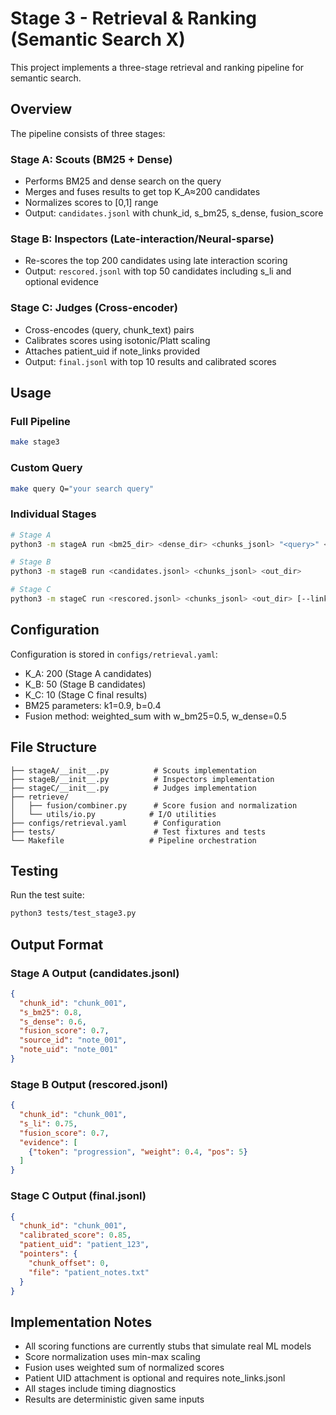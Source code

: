 # Stage 3 - Retrieval & Ranking (Semantic Search X)

This project implements a three-stage retrieval and ranking pipeline for semantic search.

## Overview

The pipeline consists of three stages:

### Stage A: Scouts (BM25 + Dense)
- Performs BM25 and dense search on the query
- Merges and fuses results to get top K_A≈200 candidates
- Normalizes scores to [0,1] range
- Output: `candidates.jsonl` with chunk_id, s_bm25, s_dense, fusion_score

### Stage B: Inspectors (Late-interaction/Neural-sparse)
- Re-scores the top 200 candidates using late interaction scoring
- Output: `rescored.jsonl` with top 50 candidates including s_li and optional evidence

### Stage C: Judges (Cross-encoder)
- Cross-encodes (query, chunk_text) pairs
- Calibrates scores using isotonic/Platt scaling
- Attaches patient_uid if note_links provided
- Output: `final.jsonl` with top 10 results and calibrated scores

## Usage

### Full Pipeline
```bash
make stage3
```

### Custom Query
```bash
make query Q="your search query"
```

### Individual Stages
```bash
# Stage A
python3 -m stageA run <bm25_dir> <dense_dir> <chunks_jsonl> "<query>" <out_dir>

# Stage B  
python3 -m stageB run <candidates.jsonl> <chunks_jsonl> <out_dir>

# Stage C
python3 -m stageC run <rescored.jsonl> <chunks_jsonl> <out_dir> [--links <note_links.jsonl>]
```

## Configuration

Configuration is stored in `configs/retrieval.yaml`:

- K_A: 200 (Stage A candidates)
- K_B: 50 (Stage B candidates)  
- K_C: 10 (Stage C final results)
- BM25 parameters: k1=0.9, b=0.4
- Fusion method: weighted_sum with w_bm25=0.5, w_dense=0.5

## File Structure

```
├── stageA/__init__.py          # Scouts implementation
├── stageB/__init__.py          # Inspectors implementation  
├── stageC/__init__.py          # Judges implementation
├── retrieve/
│   ├── fusion/combiner.py      # Score fusion and normalization
│   └── utils/io.py            # I/O utilities
├── configs/retrieval.yaml      # Configuration
├── tests/                      # Test fixtures and tests
└── Makefile                   # Pipeline orchestration
```

## Testing

Run the test suite:
```bash
python3 tests/test_stage3.py
```

## Output Format

### Stage A Output (candidates.jsonl)
```json
{
  "chunk_id": "chunk_001",
  "s_bm25": 0.8,
  "s_dense": 0.6,
  "fusion_score": 0.7,
  "source_id": "note_001",
  "note_uid": "note_001"
}
```

### Stage B Output (rescored.jsonl)
```json
{
  "chunk_id": "chunk_001", 
  "s_li": 0.75,
  "fusion_score": 0.7,
  "evidence": [
    {"token": "progression", "weight": 0.4, "pos": 5}
  ]
}
```

### Stage C Output (final.jsonl)
```json
{
  "chunk_id": "chunk_001",
  "calibrated_score": 0.85,
  "patient_uid": "patient_123",
  "pointers": {
    "chunk_offset": 0,
    "file": "patient_notes.txt"
  }
}
```

## Implementation Notes

- All scoring functions are currently stubs that simulate real ML models
- Score normalization uses min-max scaling
- Fusion uses weighted sum of normalized scores
- Patient UID attachment is optional and requires note_links.jsonl
- All stages include timing diagnostics
- Results are deterministic given same inputs
